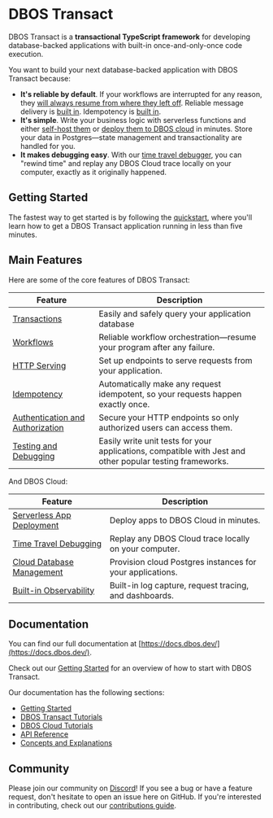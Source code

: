 # DBOS Transact

DBOS Transact is a **transactional TypeScript framework** for developing database-backed applications with built-in once-and-only-once code execution.

You want to build your next database-backed application with DBOS Transact because:

- **It's reliable by default**.  If your workflows are interrupted for any reason, they [will always resume from where they left off](https://docs.dbos.dev/tutorials/workflow-tutorial#reliability-guarantees).  Reliable message delivery is [built in](https://docs.dbos.dev/tutorials/workflow-communication-tutorial#reliability-guarantees-1). Idempotency is [built in](https://docs.dbos.dev/tutorials/idempotency-tutorial).
- **It's simple**.  Write your business logic with serverless functions and either [self-host them](https://docs.dbos.dev/tutorials/self-hosting) or [deploy them to DBOS cloud](https://docs.dbos.dev/getting-started/quickstart#deploying-to-dbos-cloud) in minutes.  Store your data in Postgres&mdash;state management and transactionality are handled for you.
- **It makes debugging easy**.  With our [time travel debugger](https://docs.dbos.dev/cloud-tutorials/timetravel-debugging), you can "rewind time" and replay any DBOS Cloud trace locally on your computer, exactly as it originally happened.

## Getting Started

The fastest way to get started is by following the [quickstart](https://docs.dbos.dev/getting-started/quickstart), where you'll learn how to get a DBOS Transact application running in less than five minutes.

## Main Features

Here are some of the core features of DBOS Transact:

| Feature                                                                       | Description
| ----------------------------------------------------------------------------- | ------------------------------------------------------------------------------------------------------------------------- |
| [Transactions](https://docs.dbos.dev/tutorials/transaction-tutorial)                              | Easily and safely query your application database
| [Workflows](https://docs.dbos.dev/tutorials/workflow-tutorial)                                    | Reliable workflow orchestration&#8212;resume your program after any failure.
| [HTTP Serving](https://docs.dbos.dev/tutorials/http-serving-tutorial)                             | Set up endpoints to serve requests from your application.
| [Idempotency](https://docs.dbos.dev/tutorials/idempotency-tutorial)                               | Automatically make any request idempotent, so your requests happen exactly once.
| [Authentication and Authorization](https://docs.dbos.dev/tutorials/authentication-authorization)  | Secure your HTTP endpoints so only authorized users can access them.
| [Testing and Debugging](https://docs.dbos.dev/tutorials/testing-tutorial)                         | Easily write unit tests for your applications, compatible with Jest and other popular testing frameworks.

And DBOS Cloud:

| Feature                                                                       | Description
| ----------------------------------------------------------------------------- | ------------------------------------------------------------------------------------------------------------------------- |
| [Serverless App Deployment](https://docs.dbos.dev/cloud-tutorials/application-management)      | Deploy apps to DBOS Cloud in minutes.
| [Time Travel Debugging](https://docs.dbos.dev/cloud-tutorials/timetravel-debugging)            | Replay any DBOS Cloud trace locally on your computer.
| [Cloud Database Management](https://docs.dbos.dev/cloud-tutorials/database-management)         | Provision cloud Postgres instances for your applications.
| [Built-in Observability](https://docs.dbos.dev/cloud-tutorials/monitoring-dashboard)           | Built-in log capture, request tracing, and dashboards.

## Documentation

You can find our full documentation at [https://docs.dbos.dev/](https://docs.dbos.dev/).

Check out our [Getting Started](https://docs.dbos.dev/getting-started/) for an overview of how to start with DBOS Transact.

Our documentation has the following sections:

- [Getting Started](https://docs.dbos.dev/getting-started)
- [DBOS Transact Tutorials](https://docs.dbos.dev/category/dbos-transact-tutorials)
- [DBOS Cloud Tutorials](https://docs.dbos.dev/category/dbos-cloud-tutorials)
- [API Reference](https://docs.dbos.dev/category/reference)
- [Concepts and Explanations](https://docs.dbos.dev/category/concepts-and-explanations)

## Community

Please join our community on [Discord](https://discord.gg/fMwQjeW5zg)!
If you see a bug or have a feature request, don't hesitate to open an issue here on GitHub.
If you're interested in contributing, check out our [contributions guide](./CONTRIBUTING.md).
